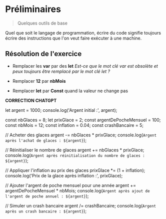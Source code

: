 # Préliminaires

> Quelques outils de base

Quel que soit le langage de programmation, écrire du code signifie toujours écrire des instructions que l'on veut faire exécuter à une machine.

## Résolution de l'exercice

- Remplacer les **var** par des **let**
*Est-ce que le mot clé var est obsolète et peux toujours être remplacé par le mot clé let ?*

- Remplacer **12** par **nbMois**

- Remplacer **let** par **Const** quand la valeur ne change pas


**CORRECTION CHATGPT**

let argent = 1000;
console.log('Argent initial :', argent);

const nbGlaces = 8;
let prixGlace = 2;
const argentDePocheMensuel = 100;
const nbMois = 12;
const inflation = 0.04;
const crashBancaire = 5;

// Acheter des glaces
argent -= nbGlaces * prixGlace;
console.log(`Argent après l'achat de glaces : ${argent}`);

// Réinitialiser le nombre de glaces
argent += nbGlaces * prixGlace;
console.log(`Argent après réinitialisation du nombre de glaces : ${argent}`);

// Appliquer l'inflation au prix des glaces
prixGlace *= (1 + inflation);
console.log('Prix de la glace après inflation :', prixGlace);

// Ajouter l'argent de poche mensuel pour une année
argent += argentDePocheMensuel * nbMois;
console.log(`Argent après ajout de l'argent de poche annuel : ${argent}`);

// Simuler un crash bancaire
argent /= crashBancaire;
console.log(`Argent après un crash bancaire : ${argent}`);
